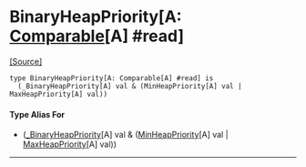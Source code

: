 # BinaryHeapPriority\[A: [Comparable](builtin-Comparable.md)\[A\] #read\]
<span class="source-link">[[Source]](src/collections/heap.md#L-0-131)</span>
```pony
type BinaryHeapPriority[A: Comparable[A] #read] is
  (_BinaryHeapPriority[A] val & (MinHeapPriority[A] val | MaxHeapPriority[A] val))
```

#### Type Alias For

* ([_BinaryHeapPriority](collections-_BinaryHeapPriority.md)\[A\] val & ([MinHeapPriority](collections-MinHeapPriority.md)\[A\] val | [MaxHeapPriority](collections-MaxHeapPriority.md)\[A\] val))

---

